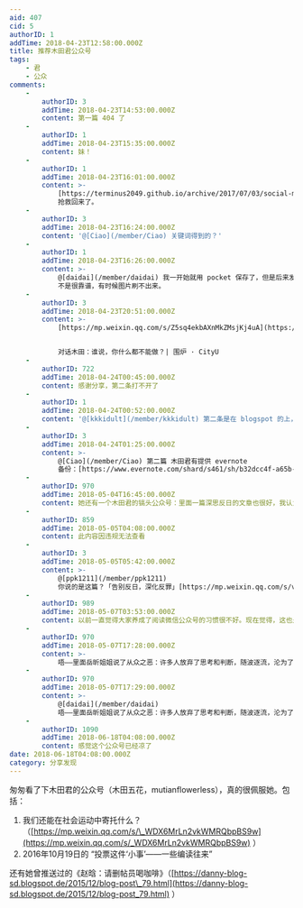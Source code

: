 ```yaml
---
aid: 407
cid: 5
authorID: 1
addTime: 2018-04-23T12:58:00.000Z
title: 推荐木田君公众号
tags:
    - 君
    - 公众
comments:
    -
        authorID: 3
        addTime: 2018-04-23T14:53:00.000Z
        content: 第一篇 404 了
    -
        authorID: 1
        addTime: 2018-04-23T15:35:00.000Z
        content: 妹！
    -
        authorID: 1
        addTime: 2018-04-23T16:01:00.000Z
        content: >-
            [https://terminus2049.github.io/archive/2017/07/03/social-movement.html](https://terminus2049.github.io/archive/2017/07/03/social-movement.html)
            抢救回来了。
    -
        authorID: 3
        addTime: 2018-04-23T16:24:00.000Z
        content: '@[Ciao](/member/Ciao) 关键词得到的？'
    -
        authorID: 1
        addTime: 2018-04-23T16:26:00.000Z
        content: >-
            @[daidai](/member/daidai) 我一开始就用 pocket 保存了，但是后来发现 pocket
            不是很靠谱，有时候图片刷不出来。
    -
        authorID: 3
        addTime: 2018-04-23T20:51:00.000Z
        content: >-
            [https://mp.weixin.qq.com/s/Z5sq4ekbAXnMkZMsjKj4uA](https://mp.weixin.qq.com/s/Z5sq4ekbAXnMkZMsjKj4uA)


            对话木田：谁说，你什么都不能做？| 围炉 · CityU
    -
        authorID: 722
        addTime: 2018-04-24T00:45:00.000Z
        content: 感谢分享，第二条打不开了
    -
        authorID: 1
        addTime: 2018-04-24T00:52:00.000Z
        content: '@[kkkidult](/member/kkkidult) 第二条是在 blogspot 的上，应该早就被和谐了。'
    -
        authorID: 3
        addTime: 2018-04-24T01:25:00.000Z
        content: >-
            @[Ciao](/member/Ciao) 第二篇 木田君有提供 evernote
            备份：[https://www.evernote.com/shard/s461/sh/b32dcc4f-a65b-42e6-b294-2cb54153c29c/6b623e40cd141b9f](https://www.evernote.com/shard/s461/sh/b32dcc4f-a65b-42e6-b294-2cb54153c29c/6b623e40cd141b9f)
    -
        authorID: 970
        addTime: 2018-05-04T16:45:00.000Z
        content: 她还有一个木田君的镐头公众号：里面一篇深思反日的文章也很好，我认为那篇文章回答了她为什么敢于发声？
    -
        authorID: 859
        addTime: 2018-05-05T04:08:00.000Z
        content: 此内容因违规无法查看
    -
        authorID: 3
        addTime: 2018-05-05T05:42:00.000Z
        content: >-
            @[ppk1211](/member/ppk1211)
            你说的是这篇？「告别反日，深化反罪」[https://mp.weixin.qq.com/s/vPnXANQL7aUEBI00b6Obqg](https://mp.weixin.qq.com/s/vPnXANQL7aUEBI00b6Obqg)
    -
        authorID: 989
        addTime: 2018-05-07T03:53:00.000Z
        content: 以前一直觉得大家养成了阅读微信公众号的习惯很不好。现在觉得，这也是一片舆论阵地，你不占领，别人就要占领。
    -
        authorID: 970
        addTime: 2018-05-07T17:28:00.000Z
        content: >-
            唔——里面岳昕姐姐说了从众之恶：许多人放弃了思考和判断，随波逐流，沦为了国家机器的一个个小零件——我觉得面对着现在这样一个有问题的体制，岳昕姐姐是不会选择无视的，无视就是对恶势力的纵容，是对国家的不负责任，也是对自己的不负责任。
    -
        authorID: 970
        addTime: 2018-05-07T17:29:00.000Z
        content: >-
            @[daidai](/member/daidai)
            唔——里面岳昕姐姐说了从众之恶：许多人放弃了思考和判断，随波逐流，沦为了国家机器的一个个小零件——我觉得面对着现在这样一个有问题的体制，岳昕姐姐是不会选择无视的，无视就是对恶势力的纵容，是对国家的不负责任，也是对自己的不负责任。
    -
        authorID: 1090
        addTime: 2018-06-18T04:08:00.000Z
        content: 感觉这个公众号已经凉了
date: 2018-06-18T04:08:00.000Z
category: 分享发现
---
```


匆匆看了下木田君的公众号（木田五花，mutianflowerless），真的很佩服她。包括：

1.  我们还能在社会运动中寄托什么？（[https://mp.weixin.qq.com/s/\_WDX6MrLn2vkWMRQbpBS9w](https://mp.weixin.qq.com/s/_WDX6MrLn2vkWMRQbpBS9w) ）
2.  2016年10月19日的 “投票这件‘小事’——一些编读往来”

还有她曾推送过的《赵晗：请删帖员喝咖啡》（[https://danny-blog-sd.blogspot.de/2015/12/blog-post\_79.html](https://danny-blog-sd.blogspot.de/2015/12/blog-post_79.html) ）
